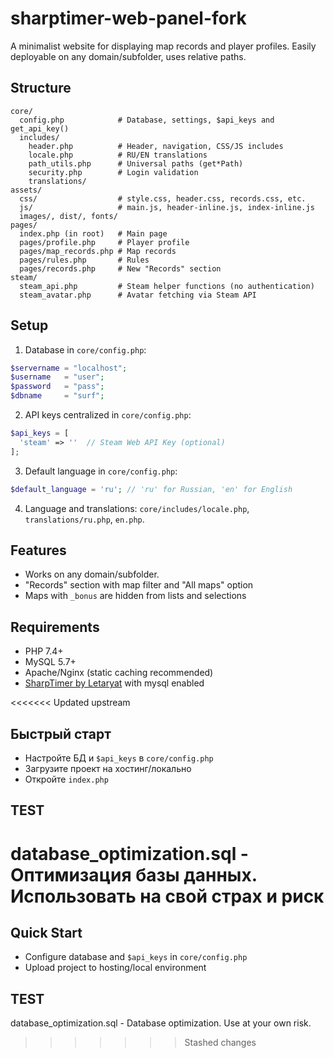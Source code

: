 # sharptimer-web-panel-fork

A minimalist website for displaying map records and player profiles. Easily deployable on any domain/subfolder, uses relative paths.

## Structure
```
core/
  config.php            # Database, settings, $api_keys and get_api_key()
  includes/
    header.php          # Header, navigation, CSS/JS includes
    locale.php          # RU/EN translations
    path_utils.php      # Universal paths (get*Path)
    security.php        # Login validation
    translations/
assets/
  css/                  # style.css, header.css, records.css, etc.
  js/                   # main.js, header-inline.js, index-inline.js
  images/, dist/, fonts/
pages/
  index.php (in root)   # Main page
  pages/profile.php     # Player profile
  pages/map_records.php # Map records
  pages/rules.php       # Rules
  pages/records.php     # New "Records" section
steam/
  steam_api.php         # Steam helper functions (no authentication)
  steam_avatar.php      # Avatar fetching via Steam API
```

## Setup
1) Database in `core/config.php`:
```php
$servername = "localhost";
$username   = "user";
$password   = "pass";
$dbname     = "surf";
```
2) API keys centralized in `core/config.php`:
```php
$api_keys = [
  'steam' => ''  // Steam Web API Key (optional)
];
```
3) Default language in `core/config.php`:
```php
$default_language = 'ru'; // 'ru' for Russian, 'en' for English
```
4) Language and translations: `core/includes/locale.php`, `translations/ru.php`, `en.php`.

## Features
- Works on any domain/subfolder.
- "Records" section with map filter and "All maps" option
- Maps with `_bonus` are hidden from lists and selections

## Requirements
- PHP 7.4+
- MySQL 5.7+
- Apache/Nginx (static caching recommended)
- [SharpTimer by Letaryat](https://github.com/Letaryat/poor-sharptimer/tree/dev) with mysql enabled

<<<<<<< Updated upstream
## Быстрый старт
- Настройте БД и `$api_keys` в `core/config.php`
- Загрузите проект на хостинг/локально
- Откройте `index.php`

## TEST
database_optimization.sql - Оптимизация базы данных. Использовать на свой страх и риск
=======
## Quick Start
- Configure database and `$api_keys` in `core/config.php`
- Upload project to hosting/local environment

## TEST
database_optimization.sql - Database optimization. Use at your own risk.
>>>>>>> Stashed changes
